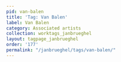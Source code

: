 ```yaml
---
pid: van-balen
title: 'Tag: Van Balen'
label: Van Balen
category: Associated artists
collection: worktags_janbrueghel
layout: tagpage_janbrueghel
order: '177'
permalink: "/janbrueghel/tags/van-balen/"
---
```


